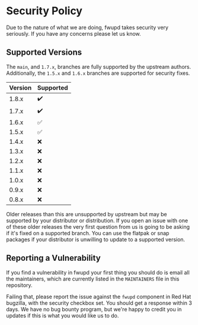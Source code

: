 # Security Policy

Due to the nature of what we are doing, fwupd takes security very seriously.
If you have any concerns please let us know.

## Supported Versions

The `main`, and `1.7.x`, branches are fully supported by the upstream authors.
Additionally, the `1.5.x` and `1.6.x` branches are supported for security fixes.

| Version | Supported          |
| ------- | ------------------ |
| 1.8.x   | :heavy_check_mark: |
| 1.7.x   | :heavy_check_mark: |
| 1.6.x   | :white_check_mark: |
| 1.5.x   | :white_check_mark: |
| 1.4.x   | :x:                |
| 1.3.x   | :x:                |
| 1.2.x   | :x:                |
| 1.1.x   | :x:                |
| 1.0.x   | :x:                |
| 0.9.x   | :x:                |
| 0.8.x   | :x:                |

Older releases than this are unsupported by upstream but may be supported by
your distributor or distribution. If you open an issue with one of these older
releases the very first question from us is going to be asking if it's fixed on
a supported branch. You can use the flatpak or snap packages if your distributor
is unwilling to update to a supported version.

## Reporting a Vulnerability

If you find a vulnerability in fwupd your first thing you should do is email
all the maintainers, which are currently listed in the `MAINTAINERS` file in
this repository.

Failing that, please report the issue against the `fwupd` component in Red Hat
bugzilla, with the security checkbox set. You should get a response within 3
days. We have no bug bounty program, but we're happy to credit you in updates
if this is what you would like us to do.
